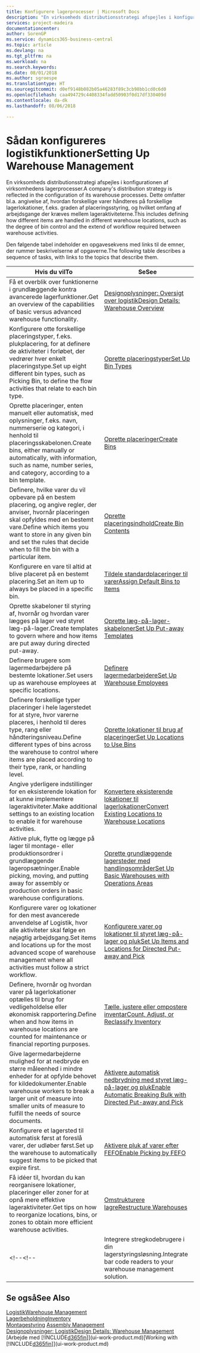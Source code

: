 ```yaml
---
title: Konfigurere lagerprocesser | Microsoft Docs
description: "En virksomheds distributionsstrategi afspejles i konfigurationen af virksomhedens lagerprocesser. Dette omfatter bl.a. angivelse af, hvordan forskellige varer håndteres på forskellige lagerlokationer, f.eks. graden af placeringsstyring, og hvilket omfang af arbejdsgange der kræves mellem lageraktiviteterne."
services: project-madeira
documentationcenter: 
author: SorenGP
ms.service: dynamics365-business-central
ms.topic: article
ms.devlang: na
ms.tgt_pltfrm: na
ms.workload: na
ms.search.keywords: 
ms.date: 08/01/2018
ms.author: sgroespe
ms.translationtype: HT
ms.sourcegitcommit: d0ef9148b082b05a46283f89c3cb98bb1cd0c6d0
ms.openlocfilehash: caa494729c4408334fadd50903f0d17df330409d
ms.contentlocale: da-dk
ms.lasthandoff: 08/06/2018

---
```

# <a name="setting-up-warehouse-management"></a><span data-ttu-id="fb08b-104">Sådan konfigureres logistikfunktioner</span><span class="sxs-lookup"><span data-stu-id="fb08b-104">Setting Up Warehouse Management</span></span>
<span data-ttu-id="fb08b-105">En virksomheds distributionsstrategi afspejles i konfigurationen af virksomhedens lagerprocesser.</span><span class="sxs-lookup"><span data-stu-id="fb08b-105">A company's distribution strategy is reflected in the configuration of its warehouse processes.</span></span> <span data-ttu-id="fb08b-106">Dette omfatter bl.a. angivelse af, hvordan forskellige varer håndteres på forskellige lagerlokationer, f.eks. graden af placeringsstyring, og hvilket omfang af arbejdsgange der kræves mellem lageraktiviteterne.</span><span class="sxs-lookup"><span data-stu-id="fb08b-106">This includes defining how different items are handled in different warehouse locations, such as the degree of bin control and the extend of workflow required between warehouse activities.</span></span>  

 <span data-ttu-id="fb08b-107">Den følgende tabel indeholder en opgavesekvens med links til de emner, der rummer beskrivelserne af opgaverne.</span><span class="sxs-lookup"><span data-stu-id="fb08b-107">The following table describes a sequence of tasks, with links to the topics that describe them.</span></span>   

|<span data-ttu-id="fb08b-108">**Hvis du vil**</span><span class="sxs-lookup"><span data-stu-id="fb08b-108">**To**</span></span>|<span data-ttu-id="fb08b-109">**Se**</span><span class="sxs-lookup"><span data-stu-id="fb08b-109">**See**</span></span>|  
|------------|-------------|  
|<span data-ttu-id="fb08b-110">Få et overblik over funktionerne i grundlæggende kontra avancerede lagerfunktioner.</span><span class="sxs-lookup"><span data-stu-id="fb08b-110">Get an overview of the capabilities of basic versus advanced warehouse functionality.</span></span>|[<span data-ttu-id="fb08b-111">Designoplysninger: Oversigt over logistik</span><span class="sxs-lookup"><span data-stu-id="fb08b-111">Design Details: Warehouse Overview</span></span>](design-details-warehouse-overview.md)|  
|<span data-ttu-id="fb08b-112">Konfigurere otte forskellige placeringstyper, f.eks. plukplacering, for at definere de aktiviteter i forløbet, der vedrører hver enkelt placeringstype.</span><span class="sxs-lookup"><span data-stu-id="fb08b-112">Set up eight different bin types, such as Picking Bin, to define the flow activities that relate to each bin type.</span></span>|[<span data-ttu-id="fb08b-113">Oprette placeringstyper</span><span class="sxs-lookup"><span data-stu-id="fb08b-113">Set Up Bin Types</span></span>](warehouse-how-to-set-up-bin-types.md)|  
|<span data-ttu-id="fb08b-114">Oprette placeringer, enten manuelt eller automatisk, med oplysninger, f.eks. navn, nummerserie og kategori, i henhold til placeringsskabelonen.</span><span class="sxs-lookup"><span data-stu-id="fb08b-114">Create bins, either manually or automatically, with information, such as name, number series, and category, according to a bin template.</span></span>|[<span data-ttu-id="fb08b-115">Oprette placeringer</span><span class="sxs-lookup"><span data-stu-id="fb08b-115">Create Bins</span></span>](warehouse-how-to-create-individual-bins.md)|  
|<span data-ttu-id="fb08b-116">Definere, hvilke varer du vil opbevare på en bestem placering, og angive regler, der anviser, hvornår placeringen skal opfyldes med en bestemt vare.</span><span class="sxs-lookup"><span data-stu-id="fb08b-116">Define which items you want to store in any given bin and set the rules that decide when to fill the bin with a particular item.</span></span>|[<span data-ttu-id="fb08b-117">Oprette placeringsindhold</span><span class="sxs-lookup"><span data-stu-id="fb08b-117">Create Bin Contents</span></span>](warehouse-how-to-set-up-bin-contents.md)|  
|<span data-ttu-id="fb08b-118">Konfigurere en vare til altid at blive placeret på en bestemt placering.</span><span class="sxs-lookup"><span data-stu-id="fb08b-118">Set an item up to always be placed in a specific bin.</span></span>|[<span data-ttu-id="fb08b-119">Tildele standardplaceringer til varer</span><span class="sxs-lookup"><span data-stu-id="fb08b-119">Assign Default Bins to Items</span></span>](warehouse-how-to-assign-default-bins-to-items.md)|
|<span data-ttu-id="fb08b-120">Oprette skabeloner til styring af, hvornår og hvordan varer lægges på lager ved styret læg-på-lager.</span><span class="sxs-lookup"><span data-stu-id="fb08b-120">Create templates to govern where and how items are put away during directed put-away.</span></span>|[<span data-ttu-id="fb08b-121">Oprette læg-på-lager-skabeloner</span><span class="sxs-lookup"><span data-stu-id="fb08b-121">Set Up Put-away Templates</span></span>](warehouse-how-to-set-up-put-away-templates.md)|
|<span data-ttu-id="fb08b-122">Definere brugere som lagermedarbejdere på bestemte lokationer.</span><span class="sxs-lookup"><span data-stu-id="fb08b-122">Set users up as warehouse employees at specific locations.</span></span>|[<span data-ttu-id="fb08b-123">Definere lagermedarbejdere</span><span class="sxs-lookup"><span data-stu-id="fb08b-123">Set Up Warehouse Employees</span></span>](warehouse-how-to-set-up-warehouse-employees.md)|
|<span data-ttu-id="fb08b-124">Definere forskellige typer placeringer i hele lagerstedet for at styre, hvor varerne placeres, i henhold til deres type, rang eller håndteringsniveau.</span><span class="sxs-lookup"><span data-stu-id="fb08b-124">Define different types of bins across the warehouse to control where items are placed according to their type, rank, or handling level.</span></span>|[<span data-ttu-id="fb08b-125">Oprette lokationer til brug af placeringer</span><span class="sxs-lookup"><span data-stu-id="fb08b-125">Set Up Locations to Use Bins</span></span>](warehouse-how-to-set-up-locations-to-use-bins.md)|
|<span data-ttu-id="fb08b-126">Angive yderligere indstillinger for en eksisterende lokation for at kunne implementere lageraktiviteter.</span><span class="sxs-lookup"><span data-stu-id="fb08b-126">Make additional settings to an existing location to enable it for warehouse activities.</span></span>|[<span data-ttu-id="fb08b-127">Konvertere eksisterende lokationer til lagerlokationer</span><span class="sxs-lookup"><span data-stu-id="fb08b-127">Convert Existing Locations to Warehouse Locations</span></span>](warehouse-how-to-convert-existing-locations-to-warehouse-locations.md)|
|<span data-ttu-id="fb08b-128">Aktive pluk, flytte og lægge på lager til montage- eller produktionsordrer i grundlæggende lageropsætninger.</span><span class="sxs-lookup"><span data-stu-id="fb08b-128">Enable picking, moving, and putting away for assembly or production orders in basic warehouse configurations.</span></span>|[<span data-ttu-id="fb08b-129">Oprette grundlæggende lagersteder med handlingsområder</span><span class="sxs-lookup"><span data-stu-id="fb08b-129">Set Up Basic Warehouses with Operations Areas</span></span>](warehouse-how-to-set-up-basic-warehouses-with-operations-areas.md)|  
|<span data-ttu-id="fb08b-130">Konfigurere varer og lokationer for den mest avancerede anvendelse af Logistik, hvor alle aktiviteter skal følge en nøjagtig arbejdsgang.</span><span class="sxs-lookup"><span data-stu-id="fb08b-130">Set items and locations up for the most advanced scope of warehouse management where all activities must follow a strict workflow.</span></span>|[<span data-ttu-id="fb08b-131">Konfigurere varer og lokationer til styret læg-på-lager og pluk</span><span class="sxs-lookup"><span data-stu-id="fb08b-131">Set Up Items and Locations for Directed Put-away and Pick</span></span>](warehouse-how-to-set-up-items-for-directed-put-away-and-pick.md)|  
|<span data-ttu-id="fb08b-132">Definere, hvornår og hvordan varer på lagerlokationer optælles til brug for vedligeholdelse eller økonomisk rapportering.</span><span class="sxs-lookup"><span data-stu-id="fb08b-132">Define when and how items in warehouse locations are counted for maintenance or financial reporting purposes.</span></span>|[<span data-ttu-id="fb08b-133">Tælle, justere eller ompostere inventar</span><span class="sxs-lookup"><span data-stu-id="fb08b-133">Count, Adjust, or Reclassify Inventory</span></span>](inventory-how-count-adjust-reclassify.md)|
|<span data-ttu-id="fb08b-134">Give lagermedarbejderne mulighed for at nedbryde en større måleenhed i mindre enheder for at opfylde behovet for kildedokumenter.</span><span class="sxs-lookup"><span data-stu-id="fb08b-134">Enable warehouse workers to break a larger unit of measure into smaller units of measure to fulfill the needs of source documents.</span></span>|[<span data-ttu-id="fb08b-135">Aktivere automatisk nedbrydning med styret læg-på-lager og pluk</span><span class="sxs-lookup"><span data-stu-id="fb08b-135">Enable Automatic Breaking Bulk with Directed Put-away and Pick</span></span>](warehouse-enable-automatic-breaking-bulk-with-directed-put-away-and-pick.md)|  
|<span data-ttu-id="fb08b-136">Konfigurere et lagersted til automatisk først at foreslå varer, der udløber først.</span><span class="sxs-lookup"><span data-stu-id="fb08b-136">Set up the warehouse to automatically suggest items to be picked that expire first.</span></span>|[<span data-ttu-id="fb08b-137">Aktivere pluk af varer efter FEFO</span><span class="sxs-lookup"><span data-stu-id="fb08b-137">Enable Picking by FEFO</span></span>](warehouse-picking-by-fefo.md)|
|<span data-ttu-id="fb08b-138">Få idéer til, hvordan du kan reorganisere lokationer, placeringer eller zoner for at opnå mere effektive lageraktiviteter.</span><span class="sxs-lookup"><span data-stu-id="fb08b-138">Get tips on how to reorganize locations, bins, or zones to obtain more efficient warehouse activities.</span></span>|[<span data-ttu-id="fb08b-139">Omstrukturere lagre</span><span class="sxs-lookup"><span data-stu-id="fb08b-139">Restructure Warehouses</span></span>](warehouse-how-to-restructure-warehouses.md)|
<span data-ttu-id="fb08b-140"><!--</span><span class="sxs-lookup"><span data-stu-id="fb08b-140"><!--</span></span> |<span data-ttu-id="fb08b-141">Integrere stregkodebrugere i din lagerstyringsløsning.</span><span class="sxs-lookup"><span data-stu-id="fb08b-141">Integrate bar code readers to your warehouse management solution.</span></span>|[<span data-ttu-id="fb08b-142">Brug ADCS (Automated Data Capture Systems)</span><span class="sxs-lookup"><span data-stu-id="fb08b-142">Use Automated Data Capture Systems (ADCS)</span></span>](warehouse-use-automated-data-capture-systems-adcs.md)| -->  

## <a name="see-also"></a><span data-ttu-id="fb08b-143">Se også</span><span class="sxs-lookup"><span data-stu-id="fb08b-143">See Also</span></span>  
[<span data-ttu-id="fb08b-144">Logistik</span><span class="sxs-lookup"><span data-stu-id="fb08b-144">Warehouse Management</span></span>](warehouse-manage-warehouse.md)  
[<span data-ttu-id="fb08b-145">Lagerbeholdning</span><span class="sxs-lookup"><span data-stu-id="fb08b-145">Inventory</span></span>](inventory-manage-inventory.md)  
<span data-ttu-id="fb08b-146">[Montagestyring](assembly-assemble-items.md)  </span><span class="sxs-lookup"><span data-stu-id="fb08b-146">[Assembly Management](assembly-assemble-items.md)  </span></span>  
[<span data-ttu-id="fb08b-147">Designoplysninger: Logistik</span><span class="sxs-lookup"><span data-stu-id="fb08b-147">Design Details: Warehouse Management</span></span>](design-details-warehouse-management.md)  
<span data-ttu-id="fb08b-148">[Arbejde med [!INCLUDE[d365fin](includes/d365fin_md.md)]](ui-work-product.md)</span><span class="sxs-lookup"><span data-stu-id="fb08b-148">[Working with [!INCLUDE[d365fin](includes/d365fin_md.md)]](ui-work-product.md)</span></span>

